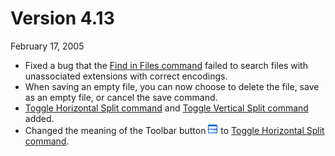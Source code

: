 # Version 4.13

February 17, 2005

- Fixed a bug that the [Find in Files command](../cmd/search/grep) failed to search files with unassociated extensions with correct encodings.
- When saving an empty file, you can now choose to delete the file, save as an empty file, or cancel the save command.
- [Toggle Horizontal Split command](../cmd/window/window_split_horz_toggle) and [Toggle Vertical Split command](../cmd/window/window_split_vert_toggle)
added.
- Changed the meaning of the Toolbar button ![](../images/windowsplithorzfix.gif)
to [Toggle Horizontal Split command](../cmd/window/window_split_horz_toggle).
